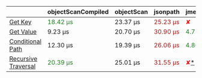 | |objectScanCompiled|objectScan|jsonpath|jmespath|
|---|---|---|---|---|
|<a href="./test/comparison/suites/key.js">Get Key</a>|<a style="color:#1f811f">18.42 μs</a>|23.37 μs|<a style="color:#b01414">25.23 μs</a>|<span style='color:#ff0000'>✘</span>|
|<a href="./test/comparison/suites/value.js">Get Value</a>|9.23 μs|20.70 μs|<a style="color:#b01414">30.90 μs</a>|<a style="color:#1f811f">4.75 μs</a>|
|<a href="./test/comparison/suites/condition.js">Conditional Path</a>|12.30 μs|19.39 μs|<a style="color:#b01414">26.06 μs</a>|<a style="color:#1f811f">4.80 μs</a>|
|<a href="./test/comparison/suites/recursive.js">Recursive Traversal</a>|<a style="color:#1f811f">20.39 μs</a>|25.01 μs|<a style="color:#b01414">31.55 μs</a>|<span style='color:#ff0000'>✘</span>[*](https://github.com/jmespath/jmespath.py/issues/110)|
